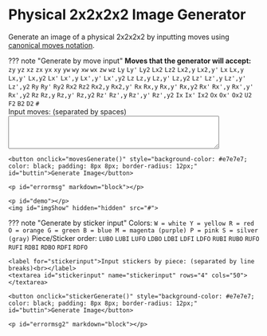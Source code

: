 # Physical 2x2x2x2 Image Generator

Generate an image of a physical 2x2x2x2 by inputting moves using [canonical moves notation](/puzzles/physical/2x2x2x2/canonical-moves).







??? note "Generate by move input" 
    **Moves that the generator will accept:**
    `zy`  `yz`  `xz`  `zx`  `yx`  `xy`  `yw`  `wy`  `xw`  `wx`  `zw`  `wz` `Ly`  `Ly'`  `Ly2`  `Lx2`  `Lz2`  `Lx2,y`  `Lx2,y'` `Lx` `Lx,y` `Lx,y'` `Lx,y2` `Lx'` `Lx',y` `Lx',y'` `Lx',y2` `Lz` `Lz,y` `Lz,y'` `Lz,y2` `Lz'` `Lz',y` `Lz',y'` `Lz',y2` `Ry` `Ry'` `Ry2` `Rx2` `Rz2` `Rx2,y` `Rx2,y'` `Rx` `Rx,y` `Rx,y'` `Rx,y2` `Rx'` `Rx',y` `Rx',y'` `Rx',y2` `Rz` `Rz,y` `Rz,y'` `Rz,y2` `Rz'` `Rz',y` `Rz',y'` `Rz',y2` `Ix` `Ix'` `Ix2` `Ox` `Ox'` `Ox2` `U2` `F2` `B2` `D2` `#`
    <label for="textinput"><br>Input moves: (separated by spaces)<br></label>
    <textarea id="textinput" name="textinput" rows="4" cols="50">
    </textarea>

    <button onclick="movesGenerate()" style="background-color: #e7e7e7; color: black; padding: 8px 8px; border-radius: 12px;" id="buttin">Generate Image</button>

    <p id="errormsg" markdown="block"></p>

    <p id="demo"></p>
    <img id="imgShow" hidden="hidden" src="#">
   

??? note "Generate by sticker input" 
    Colors:
    ```
    W = white
    Y = yellow
    R = red
    O = orange
    G = green
    B = blue
    M = magenta (purple)
    P = pink
    S = silver (gray)
    ```
    Piece/Sticker order:
    `LUBO` `LUBI` `LUFO` `LDBO` `LDBI` `LDFI` `LDFO` `RUBI` `RUBO` `RUFO` `RUFI` `RDBI` `RDBO` `RDFI` `RDFO`
    
    <label for="stickerinput">Input stickers by piece: (separated by line breaks)<br></label>
    <textarea id="stickerinput" name="stickerinput" rows="4" cols="50">
    </textarea>

    <button onclick="stickerGenerate()" style="background-color: #e7e7e7; color: black; padding: 8px 8px; border-radius: 12px;" id="buttin">Generate Image</button>

    <p id="errormsg2" markdown="block"></p>


 <canvas id="myCanvas"  width="350" height="125" style="border:0px solid #000000;">
    </canvas>

<script>

var colors = ["orange","red","blue","green","purple","pink","yellow","white","gray"];
const canvas = document.getElementById('myCanvas');
const ctx = canvas.getContext('2d');


function triangle(x,y,height,width,color)
{
    ctx.beginPath();
    ctx.moveTo(x, y);
    ctx.lineTo(x + width, y);
    ctx.lineTo(x, y + height);
    ctx.fillStyle = colors[color];
    ctx.closePath();
    ctx.fill();
    ctx.stroke();
}
function triangleShift(x,y,xShift,yShift,xFactor,yFactor,height,width,color)
{
    ctx.beginPath();
    ctx.moveTo(x, y);
    ctx.lineTo(x + width * xFactor, y + (yShift / 2) * yFactor);
    ctx.lineTo(x + (xShift / 2) * xFactor, y + height * yFactor);
    ctx.fillStyle = colors[color];
    ctx.closePath();
    ctx.fill();
    ctx.stroke();
}
function face(x,y,c1,c2,c3,c4,c5,c6,c7,c8)
{
    triangle(x+25,y+25,-25,-25, c1);
    triangle(x+25,y+25,-25,25,  c2);
    triangle(x+25,y+25,25,-25,  c3);
    triangle(x+25,y+25,25,25,   c4);
    triangle(x,y,25,25,         c5);
    triangle(x+50,y,25,-25,     c6);
    triangle(x+50,y+50,-25,-25, c7);
    triangle(x,y+50,-25,25,     c8);
}
function faceShift(x,y,xShift,yShift,xFactor,yFactor,c1,c2,c3,c4,c5,c6,c7,c8)
{
    triangleShift(x+(25+xShift/2)*xFactor,y+(25+yShift/2)*yFactor,-xShift,-yShift,xFactor,yFactor,-25,-25, c1);
    triangleShift(x+(25+xShift/2)*xFactor,y+(25+yShift/2)*yFactor,-xShift,yShift,xFactor,yFactor,-25,25,   c2);
    triangleShift(x+(25+xShift/2)*xFactor,y+(25+yShift/2)*yFactor,xShift,-yShift,xFactor,yFactor,25,-25,   c3);
    triangleShift(x+(25+xShift/2)*xFactor,y+(25+yShift/2)*yFactor,xShift,yShift,xFactor,yFactor,25,25,     c4);
    triangleShift(x,y,xShift,yShift,xFactor,yFactor,25,25,                                                 c5);
    triangleShift(x+(50)*xFactor,y+(yShift)*yFactor,xShift,-yShift,xFactor,yFactor,25,-25,                 c6);
    triangleShift(x+(50+xShift)*xFactor,y+(50+yShift)*yFactor,-xShift,-yShift,xFactor,yFactor,-25,-25,     c7);
    triangleShift(x+(xShift)*xFactor,y+(50)*yFactor,-xShift,yShift,xFactor,yFactor,-25,25,                 c8);
}
function cube(x,y,state)
{
    face(x,y+25,                      state[0][0][3],state[0][3][3],state[0][4][3],state[0][7][3],state[0][0][0],state[0][3][0],state[0][7][0],state[0][4][0]);
    face(x+50,y+25,                   state[0][3][2],state[0][2][2],state[0][7][2],state[0][6][2],state[0][3][0],state[0][2][0],state[0][6][0],state[0][7][0]);
    face(x+50,y+75,                   state[0][7][1],state[0][6][1],state[0][4][1],state[0][5][1],state[0][7][0],state[0][6][0],state[0][5][0],state[0][4][0]);
    face(x+125,y,                     state[0][1][2],state[0][0][2],state[0][5][2],state[0][4][2],state[0][1][0],state[0][0][0],state[0][4][0],state[0][5][0]);
    faceShift(x+75,y,-25,0,1,0.5,     state[0][0][1],state[0][1][1],state[0][3][1],state[0][2][1],state[0][0][0],state[0][1][0],state[0][2][0],state[0][3][0]);
    faceShift(x+100,y+25,0,-25,0.5,1, state[0][2][3],state[0][1][3],state[0][6][3],state[0][5][3],state[0][2][0],state[0][1][0],state[0][5][0],state[0][6][0]);

    face(x+175,y,                     state[1][1][2],state[1][0][2],state[1][5][2],state[1][4][2],state[1][1][0],state[1][0][0],state[1][4][0],state[1][5][0]);
    face(x+250,y+25,                  state[1][3][2],state[1][2][2],state[1][7][2],state[1][6][2],state[1][3][0],state[1][2][0],state[1][6][0],state[1][7][0]);
    face(x+250,y+75,                  state[1][7][1],state[1][6][1],state[1][4][1],state[1][5][1],state[1][7][0],state[1][6][0],state[1][5][0],state[1][4][0]);
    face(x+300,y+25,                  state[1][2][3],state[1][1][3],state[1][6][3],state[1][5][3],state[1][2][0],state[1][1][0],state[1][5][0],state[1][6][0]);
    faceShift(x+225,y,0,25,0.5,1,     state[1][0][3],state[1][3][3],state[1][4][3],state[1][7][3],state[1][0][0],state[1][3][0],state[1][7][0],state[1][4][0]);
    faceShift(x+225,y,25,0,1,0.5,     state[1][0][1],state[1][1][1],state[1][3][1],state[1][2][1],state[1][0][0],state[1][1][0],state[1][2][0],state[1][3][0]);
}
//LR UD FB IO


function x(input)
{
    input = [input[3],input[2],input[6],input[7],input[0],input[1],input[5],input[4]];
    for(var i = 0; i < 8; i++)
    {
        [input[i][1],input[i][2]] = [input[i][2],input[i][1]]
    }
    return input;
}
function y(input)
{
    input = [input[3],input[0],input[1],input[2],input[7],input[4],input[5],input[6]];
    for(var i = 0; i < 8; i++)
    {
        [input[i][3],input[i][2]] = [input[i][2],input[i][3]]
    }
    return input;
}
function z(input)
{
    input = [input[4],input[0],input[3],input[7],input[5],input[1],input[2],input[6]];
    for(var i = 0; i < 8; i++)
    {
        [input[i][1],input[i][3]] = [input[i][3],input[i][1]]
    }
    return input;
}
function hashtag(input)
{
    input = [[input[1][2],input[1][3],input[1][0],input[1][1],input[0][4],input[0][5],input[0][6],input[0][7]],[input[0][2],input[0][3],input[0][0],input[0][1],input[1][4],input[1][5],input[1][6],input[1][7]]];
    input = [[input[0][1],input[1][0],input[1][3],input[0][2],input[0][5],input[1][4],input[1][7],input[0][6]],[input[1][1],input[0][0],input[0][3],input[1][2],input[1][5],input[0][4],input[0][7],input[1][6]]];
    for(var j = 0; j < 2; j++)
    {
        for(var i = 0; i < 8; i++)
        {
            [input[j][i][0],input[j][i][3],input[j][i][1],input[j][i][2]] = [input[j][i][3],input[j][i][0],input[j][i][2],input[j][i][1]]
        }
    }
    return input;
}
function hashtagInv(input)
{
    input = [[input[1][2],input[1][3],input[1][0],input[1][1],input[0][4],input[0][5],input[0][6],input[0][7]],[input[0][2],input[0][3],input[0][0],input[0][1],input[1][4],input[1][5],input[1][6],input[1][7]]];
    input = [[input[0][1],input[1][0],input[1][3],input[0][2],input[0][5],input[1][4],input[1][7],input[0][6]],[input[1][1],input[0][0],input[0][3],input[1][2],input[1][5],input[0][4],input[0][7],input[1][6]]];
    for(var j = 0; j < 2; j++)
    {
        for(var i = 0; i < 8; i++)
        {
            [input[j][i][3],input[j][i][0],input[j][i][2],input[j][i][1]] = [input[j][i][0],input[j][i][3],input[j][i][1],input[j][i][2]]
        }
    }
    return input;
}

// start slab twist functions

function U2(input)
{
    input = [[input[1][2],input[1][3],input[1][0],input[1][1],input[0][4],input[0][5],input[0][6],input[0][7]],[input[0][2],input[0][3],input[0][0],input[0][1],input[1][4],input[1][5],input[1][6],input[1][7]]];
    return input;
}

function D2(input)
{
    input[0] = turn(input[0],3);
    input[1] = turn(input[1],3);
    input = U2(input);
    input[0] = turn(input[0],3);
    input[1] = turn(input[1],3);
    return input;
}

function F2(input)
{
    input[0] = turn(input[0],7);
    input[1] = turn(input[1],7);
    input = U2(input);
    input[0] = turn(input[0],11);
    input[1] = turn(input[1],11);
    return input;
}

function B2(input)
{
    input[0] = turn(input[0],11);
    input[1] = turn(input[1],11);
    input = U2(input);
    input[0] = turn(input[0],7);
    input[1] = turn(input[1],7);
    return input;
}

// end slab twist functions



// start IO twist functions

function Ix(input) {
    // [LUBO LUBI LUFI LUFO LDBO LDBI LDFI LDFO], [RUBI RUBO RUFO RUFI RDBI RDBO RDFI RDFO]
    // "orange","red","blue","green","purple","pink","yellow","white","gray"
    var temp = input[0][1]; // save LUBI
    input[0][1] = input[0][2]; // LUBI = LUFI
    input[0][2] = input[0][6]; // LUFI = LDFI
    input[0][6] = input[0][5]; // LDFI = LDBI
    input[0][5] = temp; // LDBI = LUBI
    // reorienting those pieces
    [input[0][1][1], input[0][1][2]] = [input[0][1][2], input[0][1][1]];
    [input[0][2][1], input[0][2][2]] = [input[0][2][2], input[0][2][1]];
    [input[0][5][1], input[0][5][2]] = [input[0][5][2], input[0][5][1]];
    [input[0][6][1], input[0][6][2]] = [input[0][6][2], input[0][6][1]];
    // now for the RI pieces:
    var temp = input[1][0]; // save RUBI
    input[1][0] = input[1][3]; // RUBI = RUFI
    input[1][3] = input[1][7]; // RUFI = RDFI
    input[1][7] = input[1][4]; // RDFI = RDBI
    input[1][4] = temp; // RDBI = RUBI
    // reorienting those pieces
    [input[1][0][1], input[1][0][2]] = [input[1][0][2], input[1][0][1]];
    [input[1][3][1], input[1][3][2]] = [input[1][3][2], input[1][3][1]];
    [input[1][7][1], input[1][7][2]] = [input[1][7][2], input[1][7][1]];
    [input[1][4][1], input[1][4][2]] = [input[1][4][2], input[1][4][1]];
    
    return input;
}


// end IO twist functions


function turn(input,turnNum)
// input = just L or R
// turn num is just what turn it does
{
    if(turnNum == 0){
        return y(input);
    }
    else if(turnNum == 1){
        return y(y(y(input)));
    }
    else if(turnNum == 2){
        return y(y(input));
    }
    else if(turnNum == 3) {
        return x(x(input));
    }
    else if(turnNum == 4) {
        return z(z(input));
    }
    else if(turnNum == 5) {
        return y(x(x(input)));
    }
    else if(turnNum == 6) {
        return y(y(y(x(x(input)))));
    }
    else if(turnNum == 7){
        return x(input);
    }
    else if(turnNum == 8) {
        return y(x(input));
    }
    else if(turnNum == 9) {
        return y(y(y(x(input))));
    }
    else if(turnNum == 10) {
        return y(y(x(input)));
    }
    else if(turnNum == 11){
        return x(x(x(input)));
    }
    else if(turnNum == 12){
        return y(x(x(x(input))));
    }
    else if(turnNum == 13){
        return y(y(y(x(x(x(input))))));
    }
    else if(turnNum == 14){
        return y(y(x(x(x(input)))));
    }
    else if(turnNum == 15){
        return z(input);
    }
    else if(turnNum == 16){
        return y(z(input));
    }
    else if(turnNum == 17){
        return y(y(y(z(input))));
    }
    else if(turnNum == 18){
        return y(y(z(input)));
    }
    else if(turnNum == 19){
        return z(z(z(input)));
    }
    else if(turnNum == 20){
        return y(z(z(z(input))));
    }
    else if(turnNum == 21){
        return y(y(y(z(z(z(input))))));
    }
    else if(turnNum == 22){
        return y(y(z(z(z(input)))));
    }
    else{
        return input;
    }
}

function slabTurns(input, turnNum) {
    if (turnNum == 0) {
        return U2(input);
    } else if (turnNum == 1) {
        return F2(input);
    } else if (turnNum == 2) {
        return B2(input);
    } else if (turnNum == 3) {
        return D2(input);
    }
}

function IOTurns(input, turnNum) {
    if (turnNum == 0) {
        return Ix(input);
    } else if (turnNum == 1) {
        return Ix(Ix(Ix(input)));
    }
    else if (turnNum == 2) {
        return Ix(Ix(input));
    } else if (turnNum == 3) {
        input = rotatings(input, 10);
        input = rotatings(input, 10);
        input = (Ix(Ix(Ix(input))));
        input = rotatings(input, 10);
        input = rotatings(input, 10);
        return input;
    } else if (turnNum == 4) {
        input = rotatings(input, 10);
        input = rotatings(input, 10);
        input = (Ix(input));
        input = rotatings(input, 10);
        input = rotatings(input, 10);
        return input;
    } else if (turnNum == 5) {
        input = rotatings(input, 10);
        input = rotatings(input, 10);
        input = (Ix(Ix(input)));
        input = rotatings(input, 10);
        input = rotatings(input, 10);
        return input;
    }
    // rotatings(input, 10)
}

function rotatings(input, turnNum) {
    if (turnNum == 0) {
        // zy rotation
        input[0] = turn(input[0],7);
        input[1] = turn(input[1],7);
        return input;
    } else if (turnNum == 1) {
        // yz rotation
        input[0] = turn(input[0],11);
        input[1] = turn(input[1],11);
        return input;
    } else if (turnNum == 2) {
        // xz gyro
        input = rotatings(input, 0);
        input = rotatings(input, 5);
        input = rotatings(input, 1);
        return input;
    } else if (turnNum == 3) {
        // zx gyro
        input = rotatings(input, 2);
        input = rotatings(input, 2);
        input = rotatings(input, 2);
        return input;
    } else if (turnNum == 4) {
        // yx gyro
        input = rotatings(input, 5);
        input = rotatings(input, 5);
        input = rotatings(input, 5);
        return input;
    } else if (turnNum == 5) {
        // xy gyro
        // # wz # Rx2 F2 D2 Rz2
        input = hashtag(input);
        input = rotatings(input, 11);
        input = hashtag(input);
        input[1] = turn(input[1], 3);
        input = F2(input);
        input = D2(input);
        input[1] = turn(input[1], 4);
        return input;
    } else if (turnNum == 6) {
        // yw rotation
        input[0] = turn(input[0],19);
        input[1] = turn(input[1],15);
        return input;
    } else if (turnNum == 7) {
        // wy rotation
        input[0] = turn(input[0],15);
        input[1] = turn(input[1],19);
        return input;
    } else if (turnNum == 8) {
        // xw gyro
        input = rotatings(input, 9);
        input = rotatings(input, 9);
        input = rotatings(input, 9);
        return input;
    } else if (turnNum == 9) {
        // wx gyro
        // wy yx yw
        input = rotatings(input, 7);
        input = rotatings(input, 4);
        input = rotatings(input, 6);
        return input;
    } else if (turnNum == 10) {
        // zw rotation
        input[0] = turn(input[0],0);
        input[1] = turn(input[1],1);
        return input;
    } else if (turnNum == 11) {
        // wz rotation
        input[0] = turn(input[0],1);
        input[1] = turn(input[1],0);
        return input;
    }
}



function movesGenerate() {
    var rotations = ["zy", "yz", "xz", "zx", "yx", "xy", "yw", "wy", "xw", "wx", "zw", "wz"];
    var slabmoves = ["U2", "F2", "B2", "D2"];
    var IOmoves = ["Ix", "Ix'", "Ix2", "Ox", "Ox'", "Ox2"];
    var Lphysmoves = ["Ly", "Ly'", "Ly2", "Lx2", "Lz2", "Lx2,y", "Lx2,y'", "Lx", "Lx,y", "Lx,y'", "Lx,y2", "Lx'", "Lx',y", "Lx',y'", "Lx',y2", "Lz", "Lz,y", "Lz,y'", "Lz,y2", "Lz'", "Lz',y", "Lz',y'", "Lz',y2", ""];
    var Rphysmoves = ["Ry", "Ry'", "Ry2", "Rx2", "Rz2", "Rx2,y", "Rx2,y'", "Rx", "Rx,y", "Rx,y'", "Rx,y2", "Rx'", "Rx',y", "Rx',y'", "Rx',y2", "Rz", "Rz,y", "Rz,y'", "Rz,y2", "Rz'", "Rz',y", "Rz',y'", "Rz',y2", ""];
    canvas.height = 150;

    var puzzleState = [[[0,7,2,5],[0,7,2,4],[0,7,3,4],[0,7,3,5],[0,6,2,5],[0,6,2,4],[0,6,3,4],[0,6,3,5]],[[1,7,2,4],[1,7,2,5],[1,7,3,5],[1,7,3,4],[1,6,2,4],[1,6,2,5],[1,6,3,5],[1,6,3,4]]];
    // "orange","red","blue","green","purple","pink","yellow","white","gray"
    // set puzzle to the solved state
    // [LUBO LUBI LUFI LUFO LDBO LDBI LDFI LDFO], [RUBI RUBO RUFO RUFI RDBI RDBO RDFI RDFO]

    var userinput = document.getElementById("textinput").value;
    // getting what the user typed from the text box
    var movestodo = userinput.split(" ");
    console.log(movestodo);
    // everything the user typed split into an array by spaces
    
    // counting hashes
    var numHashes = 0;
    for (var i = 0; i < movestodo.length; ++i) {
        if (movestodo[i] == "#") {
            numHashes++;
        }
    }
    document.getElementById("errormsg").innerHTML = "";
    for (var i = 0; i < movestodo.length; ++i) {
        //for each item in the list of moves to do:
        if (numHashes > 0 && numHashes %2 == 1) {
            // if the number of # is odd, set color to gray and break
            puzzleState = [[[8,8,8,8],[8,8,8,8],[8,8,8,8],[8,8,8,8],[8,8,8,8],[8,8,8,8],[8,8,8,8],[8,8,8,8]],[[8,8,8,8],[8,8,8,8],[8,8,8,8],[8,8,8,8],[8,8,8,8],[8,8,8,8],[8,8,8,8],[8,8,8,8]]];
            var message_text = "⚠️ <b>Warning:</b> There must be an <i>even</i> number of # in the input";
            document.getElementById("errormsg").innerHTML = message_text;
            break;
        }
        if (slabmoves.includes(movestodo[i])) {
            puzzleState = slabTurns(puzzleState, slabmoves.indexOf(movestodo[i]));
        } else if (movestodo[i] == "#") {
            puzzleState = hashtag(puzzleState);
        } else if (Lphysmoves.includes(movestodo[i])) {
            puzzleState[0] = turn(puzzleState[0], Lphysmoves.indexOf(movestodo[i]));
        } else if (Rphysmoves.includes(movestodo[i])) {
            puzzleState[1] = turn(puzzleState[1], Rphysmoves.indexOf(movestodo[i]));
        } else if (IOmoves.includes(movestodo[i])) {
            puzzleState = IOTurns(puzzleState, IOmoves.indexOf(movestodo[i]));
        } else if (rotations.includes(movestodo[i])) {
            puzzleState = rotatings(puzzleState, rotations.indexOf(movestodo[i]));
        } else {
            puzzleState = [[[8,8,8,8],[8,8,8,8],[8,8,8,8],[8,8,8,8],[8,8,8,8],[8,8,8,8],[8,8,8,8],[8,8,8,8]],[[8,8,8,8],[8,8,8,8],[8,8,8,8],[8,8,8,8],[8,8,8,8],[8,8,8,8],[8,8,8,8],[8,8,8,8]]];
            var message_text = "⚠️ <b>Warning:</b> Unknown input detected. Check canonical moves carefully";
            document.getElementById("errormsg").innerHTML = message_text;
        }
    }
    cube(0,10,puzzleState);
}





function stickerGenerate() {
    puzzleState = [[[8,8,8,8],[8,8,8,8],[8,8,8,8],[8,8,8,8],[8,8,8,8],[8,8,8,8],[8,8,8,8],[8,8,8,8]],[[8,8,8,8],[8,8,8,8],[8,8,8,8],[8,8,8,8],[8,8,8,8],[8,8,8,8],[8,8,8,8],[8,8,8,8]]];
    // "orange","red","blue","green","purple","pink","yellow","white","gray"
    // set puzzle to the solved state
    // [LUBO LUBI LUFI LUFO LDBO LDBI LDFI LDFO], [RUBI RUBO RUFO RUFI RDBI RDBO RDFI RDFO]

    var userinput = document.getElementById("stickerinput").value;
    // getting what the user typed from the text box
    var stickerstodo = userinput.split(" ");
    console.log(stickerstodo);
    // everything the user typed split into an array by line breaks

    document.getElementById("errormsg2").innerHTML = "";

    // if (stickerstodo.length < 16) {
    //     var message_text = "⚠️ <b>Warning:</b> Make sure that there are exactly 16 groups";
    //     document.getElementById("errormsg2").innerHTML = message_text;
    // } else {
    //     for (var i = 0; i < 2; ++i) {
    //         for (var j = 0; j < 8; ++j) {
    //             for (var k = 0; k < 4; ++k) {
    //                 puzzleState[i][j][k] = convert(stickerstodo[i*8+j].charAt(k));
    //             }
    //         }
    //     }
    // console.log(puzzleState);
    //}

    for (var i = 0; i < stickerstodo.length; ++i) {
        for (var k = 0; k < 4; ++k) {
            if (i < 8) {
                puzzleState[0][i%8][k] = convert(stickerstodo[i].charAt(k));
            }
            if (i > 7) {
                puzzleState[1][i%8][k] = convert(stickerstodo[i].charAt(k));
            }
        }
    }

    function convert(letter) {
        if (letter == "O") return 0;
        if (letter == "R") return 1;
        if (letter == "B") return 2;
        if (letter == "G") return 3;
        if (letter == "M") return 4;
        if (letter == "P") return 5;
        if (letter == "Y") return 6;
        if (letter == "W") return 7;
        if (letter == "S") return 8;
        else return 8;
    }
    cube(0,10,puzzleState);
}

movesGenerate();
// calling the functions so that images of the solved puzzle appear as soon as you load the page :)
</script>